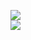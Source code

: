 [![](https://img.shields.io/badge/Made%20With-Github%20Spray-lightgrey.svg?style=for-the-badge&logo=github)](https://github.com/Annihil/github-spray#3270)  
[![](https://i.imgur.com/2DrTn0Z.gif)](https://github.com/Annihil/github-spray)